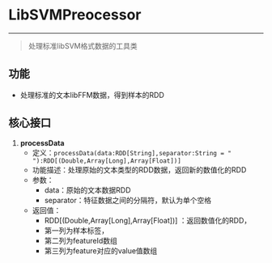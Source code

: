 # LibSVMPreocessor

---


> 处理标准libSVM格式数据的工具类
## 功能

* 处理标准的文本libFFM数据，得到样本的RDD

## 核心接口

1. **processData**
	- 定义：```processData(data:RDD[String],separator:String = " "):RDD[(Double,Array[Long],Array[Float])] ```
	- 功能描述：处理原始的文本类型的RDD数据，返回新的数值化的RDD
	- 参数：
		- data：原始的文本数据RDD
		- separator：特征数据之间的分隔符，默认为单个空格
	- 返回值：
		- RDD[(Double,Array[Long],Array[Float])] ：返回数值化的RDD，
		* 第一列为样本标签，
		* 第二列为featureId数组
		* 第三列为feature对应的value值数组